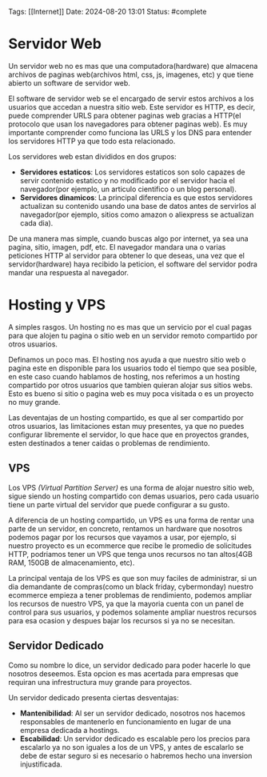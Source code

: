 Tags: [[Internet]]
Date: 2024-08-20 13:01
Status: #complete 

# Servidor Web

Un servidor web no es mas que una computadora(hardware) que almacena archivos de paginas web(archivos html, css, js, imagenes, etc)  y que tiene abierto un software de servidor web.

El software de servidor web se el encargado de servir estos archivos a los usuarios que accedan a nuestra sitio web. Este servidor es HTTP, es decir, puede comprender URLS para obtener paginas web gracias a HTTP(el protocolo que usan los navegadores para obtener paginas web). Es muy importante comprender como funciona las URLS y los DNS para entender los servidores HTTP ya que todo esta relacionado. 

Los servidores web estan divididos en dos grupos:
- __Servidores estaticos__: Los servidores estaticos son solo capazes de servir contenido estatico y no modificado por el servidor hacia el navegador(por ejemplo, un articulo cientifico o un blog personal).
- __Servidores dinamicos__: La principal diferencia es que estos servidores actualizan su contenido usando una base de datos antes de servirlos al navegador(por ejemplo, sitios como amazon o aliexpress se actualizan cada dia).

De una manera mas simple, cuando buscas algo por internet, ya sea una pagina, sitio, imagen, pdf, etc. El navegador mandara una o varias peticiones HTTP al servidor para obtener lo que deseas, una vez que el servidor(hardware) haya recibido la peticion, el software del servidor podra mandar una respuesta al navegador. 

# Hosting y VPS

A simples rasgos. Un hosting no es mas que un servicio por el cual pagas para que alojen tu pagina o sitio web en un servidor remoto compartido por otros usuarios.

Definamos un poco mas. El hosting nos ayuda a que nuestro sitio web o pagina este en disponible para los usuarios todo el tiempo que sea posible, en este caso cuando hablamos de hosting, nos referimos a un hosting compartido por otros usuarios que tambien quieran alojar sus sitios webs. Esto es bueno si sitio o pagina web es muy poca visitada o es un proyecto no muy grande. 

Las deventajas de un hosting compartido, es que al ser compartido por otros usuarios, las limitaciones estan muy presentes, ya que no puedes configurar libremente el servidor, lo que hace que en proyectos grandes, esten destinados a tener caidas o problemas de rendimiento.

## VPS

Los VPS *(Virtual Partition Server)* es una forma de alojar nuestro sitio web, sigue siendo un hosting compartido con demas usuarios, pero cada usuario tiene un parte virtual del servidor que puede configurar a su gusto.

A diferencia de un hosting compartido, un VPS es una forma de rentar una parte de un servidor, en concreto, rentamos un hardware que nosotros podemos pagar por los recursos que vayamos a usar, por ejemplo, si nuestro proyecto es un ecommerce que recibe le promedio de solicitudes HTTP, podriamos tener un VPS que tenga unos recursos no tan altos(4GB RAM, 150GB de almacenamiento, etc). 

La principal ventaja de los VPS es que son muy faciles de administrar, si un dia demandante de compras(como un black friday, cybermonday) nuestro ecommerce empieza a tener problemas de rendimiento, podemos ampliar los recursos de nuestro VPS, ya que la mayoria cuenta con un panel de control para sus usuarios, y podemos solamente ampliar nuestros recursos para esa ocasion y despues bajar los recursos si ya no se necesitan.

## Servidor Dedicado

Como su nombre lo dice, un servidor dedicado para poder hacerle lo que nosotros deseemos. Esta opcion es mas acertada para empresas que requiran una infrestructura muy grande para proyectos.

Un servidor dedicado presenta ciertas desventajas:
- __Mantenibilidad__: Al ser un servidor dedicado, nosotros nos hacemos responsables de mantenerlo en funcionamiento en lugar de una empresa dedicada a hostings.
- __Escabilidad__: Un servidor dedicado es escalable pero los precios para escalarlo ya no son iguales a los de un VPS, y antes de escalarlo se debe de estar seguro si es necesario o habremos hecho una inversion injustificada.